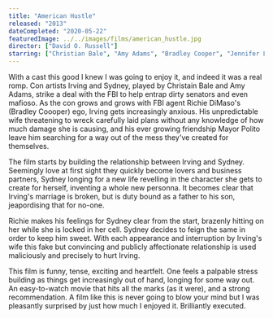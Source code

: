 ```yaml
---
title: "American Hustle"
released: "2013"
dateCompleted: "2020-05-22"
featuredImage: ../../images/films/american_hustle.jpg
director: ["David O. Russell"]
starring: ["Christian Bale", "Amy Adams", "Bradley Cooper", "Jennifer Lawrence"]
---
```


With a cast this good I knew I was going to enjoy it, and indeed it was a real
romp. Con artists Irving and Sydney, played by Christain Bale and Amy Adams, 
strike a deal with the FBI to help entrap dirty senators and even mafioso. As 
the con grows and grows with FBI agent Richie DiMaso's (Bradley Coooper) ego, 
Irving gets increasingly anxious. His unpredictable wife threatening to wreck 
carefully laid plans without any knowledge of how much damage she is causing, 
and his ever growing friendship Mayor Polito leave him searching for a way out 
of the mess they've created for themselves.

The film starts by building the relationship between Irving and Sydney.
Seemingly love at first sight they quickly become lovers and business partners,
Sydney longing for a new life revelling in the character she gets to create for 
herself, inventing a whole new personna. It becomes clear that Irving's marriage
is broken, but is duty bound as a father to his son, jeapordising that for
no-one.

Richie makes his feelings for Sydney clear from the start, brazenly hitting on
her while she is locked in her cell. Sydney decides to feign the same in order
to keep him sweet. With each appearance and interruption by Irving's wife this
fake but convincing and publicly affectionate relationship is used maliciously
and precisely to hurt Irving.

This film is funny, tense, exciting and heartfelt. One feels a palpable stress
building as things get increasingly out of hand, longing for some way out.  An
easy-to-watch movie that hits all the marks (as it were), and a strong
recommendation. A film like this is never going to blow your mind but I was
pleasantly surprised by just how much I enjoyed it. Brilliantly executed.




